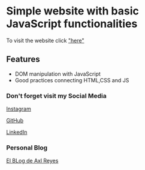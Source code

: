 # Simple website with basic JavaScript functionalities

To visit the website click ["here"](https://axlgoze.github.io/Buona_Vita_Nutrici-n/)


## Features

- DOM manipulation with JavaScript
- Good practices connecting HTML,CSS and JS

### Don't forget visit my Social Media

[Instagram](https://www.instagram.com/axlze/)

[GitHub](https://github.com/axlgoze/)

[LinkedIn](https://www.linkedin.com/in/axl-reyes-b6914b219/)

### Personal Blog

[El BLog de Axl Reyes](https://axlgoze.github.io/my_launchx_blog/)